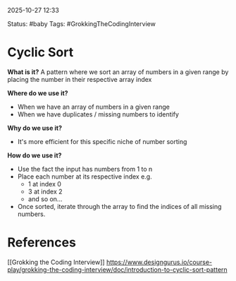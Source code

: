 2025-10-27 12:33

Status:
#baby 
Tags:
#GrokkingTheCodingInterview 
# Cyclic Sort

**What is it?** 
A pattern where we sort an array of numbers in a given range by placing the number in their respective array index

**Where do we use it?**
- When we have an array of numbers in a given range
- When we have duplicates / missing numbers to identify

**Why do we use it?**
- It's more efficient for this specific niche of number sorting

**How do we use it?**
- Use the fact the input has numbers from 1 to n
- Place each number at its respective index e.g.
	- 1 at index 0
	- 3 at index 2
	- and so on...
- Once sorted, iterate through the array to find the indices of all missing numbers.

# References
[[Grokking the Coding Interview]]
https://www.designgurus.io/course-play/grokking-the-coding-interview/doc/introduction-to-cyclic-sort-pattern